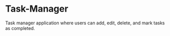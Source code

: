# Task-Manager
Task manager application where users can add, edit, delete, and mark tasks as completed.
